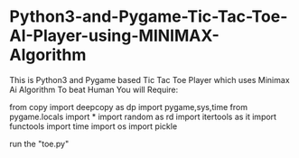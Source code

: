 # Python3-and-Pygame-Tic-Tac-Toe-AI-Player-using-MINIMAX-Algorithm
This is Python3 and Pygame based Tic Tac Toe Player which uses Minimax Ai Algorithm To beat Human
You will Require:

from copy import deepcopy as dp
import pygame,sys,time
from pygame.locals import *
import random as rd
import itertools as it
import functools
import time
import os
import pickle

run the "toe.py"
